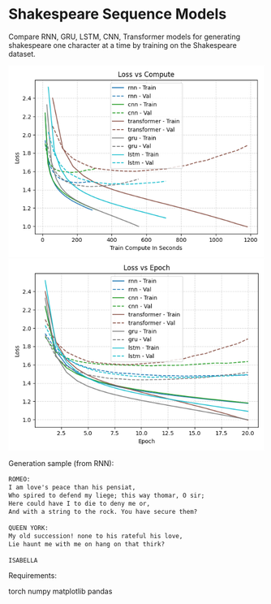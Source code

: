 # Shakespeare Sequence Models

Compare RNN, GRU, LSTM, CNN, Transformer models for generating shakespeare one character at a time by training on the Shakespeare dataset.

![Accuracy comparison by compute](summary/loss_vs_compute.png)
![Accuracy comparison by epoch](summary/loss_vs_epoch.png)


Generation sample (from RNN):

    ROMEO:
    I am love's peace than his pensiat,
    Who spired to defend my liege; this way thomar, O sir;
    Here could have I to die to deny me or,
    And with a string to the rock. You have secure them?

    QUEEN YORK:
    My old succession! none to his rateful his love,
    Lie haunt me with me on hang on that thirk?

    ISABELLA

Requirements:

torch
numpy
matplotlib
pandas
